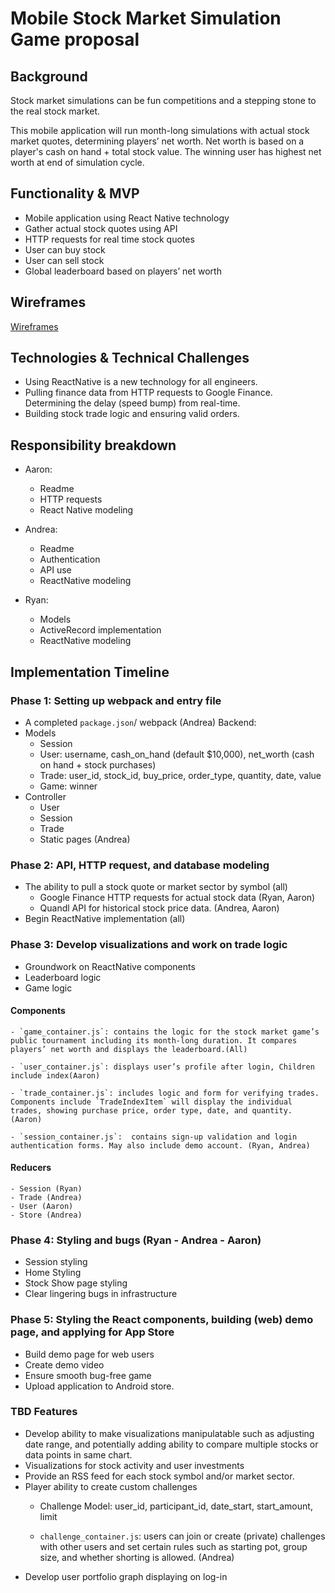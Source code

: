 # Mobile Stock Market Simulation Game proposal

## Background
Stock market simulations can be fun competitions and a stepping stone to the real stock market.

This mobile application will run month-long simulations with actual stock market quotes, determining players’ net worth. Net worth is based on a player's cash on hand + total stock value. The winning user has highest net worth at end of simulation cycle.

## Functionality & MVP
  - Mobile application using React Native technology
  - Gather actual stock quotes using API
  - HTTP requests for real time stock quotes
  - User can buy stock
  - User can sell stock
  - Global leaderboard based on players’ net worth

## Wireframes
  [Wireframes](https://github.com/adelrio1/stockSectorVisualizer/tree/master/docs/wireframes)

## Technologies & Technical Challenges
  - Using ReactNative is a new technology for all engineers.
  - Pulling finance data from HTTP requests to Google Finance. Determining the delay (speed bump) from real-time.
  - Building stock trade logic and ensuring valid orders.

## Responsibility breakdown
  - Aaron:
    - Readme
    - HTTP requests
    - React Native modeling

  - Andrea:
    - Readme
    - Authentication
    - API use
    - ReactNative modeling

  - Ryan:
    - Models
    - ActiveRecord implementation
    - ReactNative modeling

## Implementation Timeline

### Phase 1: Setting up webpack and entry file
  - A completed `package.json`/ webpack (Andrea)
  Backend:
  - Models
     + Session
     + User: username, cash_on_hand (default $10,000), net_worth (cash on hand + stock purchases)
     + Trade: user_id, stock_id, buy_price, order_type, quantity, date, value
     + Game: winner
  -  Controller
        * User
        * Session
        * Trade
        * Static pages (Andrea)

### Phase 2: API, HTTP request, and database modeling
  - The ability to pull a stock quote or market sector by symbol (all)
       * Google Finance HTTP requests for actual stock data (Ryan, Aaron)
       * Quandl API for historical stock price data. (Andrea, Aaron)
  - Begin ReactNative implementation (all)

### Phase 3: Develop visualizations and work on trade logic
  - Groundwork on ReactNative components
  - Leaderboard logic
  - Game logic

  #### Components
    - `game_container.js`: contains the logic for the stock market game’s public tournament including its month-long duration. It compares players’ net worth and displays the leaderboard.(All)

    - `user_container.js`: displays user’s profile after login, Children include index(Aaron)

    - `trade_container.js`: includes logic and form for verifying trades. Components include `TradeIndexItem` will display the individual trades, showing purchase price, order type, date, and quantity. (Aaron)

    - `session_container.js`:  contains sign-up validation and login authentication forms. May also include demo account. (Ryan, Andrea)

  #### Reducers
    - Session (Ryan)
    - Trade (Andrea)
    - User (Aaron)
    - Store (Andrea)

### Phase 4: Styling and bugs (Ryan - Andrea - Aaron)
  - Session styling
  - Home Styling
  - Stock Show page styling
  - Clear lingering bugs in infrastructure

### Phase 5: Styling the React components, building (web) demo page, and applying for App Store
  - Build demo page for web users
  - Create demo video
  - Ensure smooth bug-free game
  - Upload application to Android store.

### TBD Features
  - Develop ability to make visualizations manipulatable such as adjusting date range, and potentially adding ability to compare multiple stocks or data points in same chart.
  - Visualizations for stock activity and user investments
  - Provide an RSS feed for each stock symbol and/or market sector.
  - Player ability to create custom challenges
       + Challenge Model: user_id, participant_id, date_start, start_amount, limit

       + `challenge_container.js`: users can join or create (private) challenges with other users and set certain rules such as starting pot, group size, and whether shorting is allowed. (Andrea)
  - Develop user portfolio graph displaying on log-in
